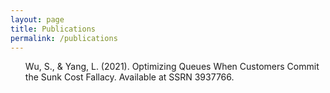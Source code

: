 ```yaml
---
layout: page
title: Publications
permalink: /publications
---
```




  <ul> Wu, S., & Yang, L. (2021). Optimizing Queues When Customers Commit the Sunk Cost Fallacy. Available at SSRN 3937766.</ul>
